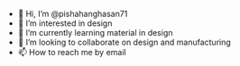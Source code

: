 - 👋 Hi, I’m @pishahanghasan71
- 👀 I’m interested in design
- 🌱 I’m currently learning material in design
- 💞️ I’m looking to collaborate on design and manufacturing
- 📫 How to reach me by email

<!---
pishahanghasan71/pishahanghasan71 is a ✨ special ✨ repository because its `README.md` (this file) appears on your GitHub profile.
You can click the Preview link to take a look at your changes.
--->
